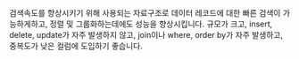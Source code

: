 검색속도를 향상시키기 위해 사용되는 자료구조로 데이터 레코드에 대한 빠른 검색이 가능하게하고, 정렬 및 그룹화하는데에도 성능을 향상시킵니다.
규모가 크고, insert, delete, update가 자주 발생하지 않고,
join이나 where, order by가 자주 발생하고,
중복도가 낮은 컬럼에 도입하기 좋습니다.


